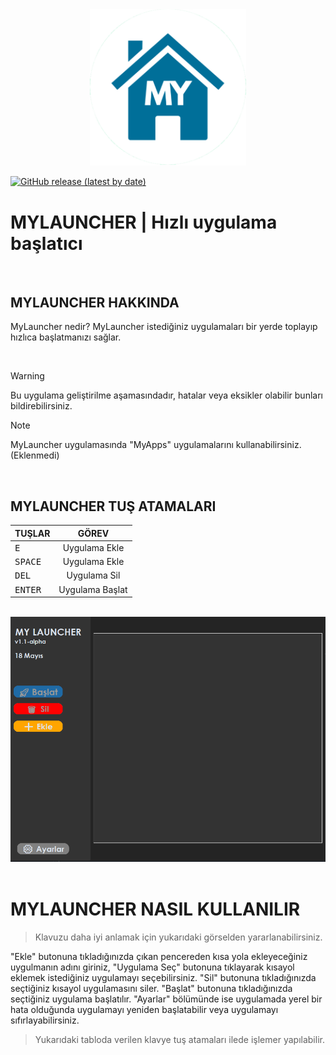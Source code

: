 <div align="center">
 <img width="250" src="https://github.com/TheKeops/My-Launcher/blob/main/img/my-launcher-no.png" alt="mylauncher" />
</div>

[![GitHub release (latest by date)](https://shields.io/github/v/release/TheKeops/My-Launcher)](https://github.com/TheKeops/My-Launcher/releases) 

# MYLAUNCHER | Hızlı uygulama başlatıcı

<br>

## MYLAUNCHER HAKKINDA
MyLauncher nedir? MyLauncher istediğiniz uygulamaları bir yerde toplayıp hızlıca başlatmanızı sağlar.

<br>

>[!WARNING]
>Bu uygulama geliştirilme aşamasındadır, hatalar veya eksikler olabilir bunları bildirebilirsiniz.

>[!NOTE]
> MyLauncher uygulamasında "MyApps" uygulamalarını kullanabilirsiniz. (Eklenmedi)

<br>

## MYLAUNCHER TUŞ ATAMALARI

| TUŞLAR        | GÖREV         |
| ------------- |:-------------:|
| <kbd>E</kbd>     | Uygulama Ekle |
| <kbd>SPACE</kbd> | Uygulama Ekle |
| <kbd>DEL</kbd>   | Uygulama Sil |
| <kbd>ENTER</kbd> | Uygulama Başlat |

<br>

<div align="center">
 <img width="750" src="https://github.com/TheKeops/My-Launcher/blob/main/img/my-launcher-image.PNG" />
</div>

<br>

# MYLAUNCHER NASIL KULLANILIR
> Klavuzu daha iyi anlamak için yukarıdaki görselden yararlanabilirsiniz.

"Ekle" butonuna tıkladığınızda çıkan pencereden kısa yola ekleyeceğiniz uygulmanın adını giriniz, "Uygulama Seç" butonuna tıklayarak kısayol eklemek istediğiniz uygulamayı seçebilirsiniz. "Sil" butonuna tıkladığınızda seçtiğiniz kısayol uygulamasını siler. "Başlat" butonuna tıkladığınızda seçtiğiniz uygulama başlatılır. "Ayarlar" bölümünde ise uygulamada yerel bir hata olduğunda uygulamayı yeniden başlatabilir veya uygulamayı sıfırlayabilirsiniz.

> Yukarıdaki tabloda verilen klavye tuş atamaları ilede işlemer yapılabilir.
